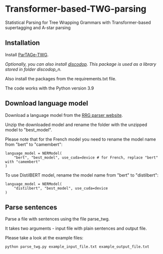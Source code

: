 # Transformer-based-TWG-parsing
Statistical Parsing for Tree Wrapping Grammars with Transformer-based supertagging and A-star parsing

## Installation

Install [ParTAGe-TWG](https://github.com/kawu/partage-twg).

_Optionally, you can also install [discodop](https://github.com/andreasvc/disco-dop). This package is used as a library stored in folder discodop_n._

Also install the packages from the requirements.txt file. 

The code works with the Python version 3.9

## Download language model

Download a language model from the [RRG parser website](https://rrgparser.phil.hhu.de/parser/downloads).

Unzip the downloaded model and rename the folder with the unzipped model to "best_model". 

Please note that for the French model you need to rename the model name from "bert" to "camembert":

```
language_model = NERModel(
    "bert", "best_model", use_cuda=device # for French, replace "bert" with "camembert"
)
```

To use DistilBERT model, rename the model name from "bert" to "distilbert":


```
language_model = NERModel(
    "distilbert", "best_model", use_cuda=device 
)
```

## Parse sentences

Parse a file with sentences using the file parse_twg. 

It takes two arguments - input file with plain sentences and output file. 

Please take a look at the example files:

```
python parse_twg.py example_input_file.txt example_output_file.txt
```
